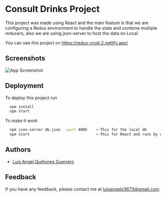# Consult Drinks Project

This project was made using React and the main feature is that we are configuring a Redux environment to handle the state and combine multiple reducers, also we are using json-server to host the data on Local

You can see this project on https://redux-crud-2.netlify.app/

## Screenshots

![App Screenshot](https://d33wubrfki0l68.cloudfront.net/61992052100b5e6799044856/screenshot_2021-11-20-16-20-35-0000.png)


## Deployment

To deploy this project run

```bash
  npm install
  npm start
```

To make it work
```bash
  npm json-server db.json --port 4000    <-This for the local db
  npm start                              <-This for React and runs by default on 3000 port
```


  
## Authors

- [Luis Angel Quiñones Guerrero](https://github.com/luisangelq)

  
## Feedback

If you have any feedback, please contact me at luisangelq3673@gmail.com
